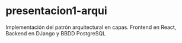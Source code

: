 # presentacion1-arqui
Implementación del patrón arquitectural en capas. Frontend en React, Backend en DJango y BBDD PostgreSQL
